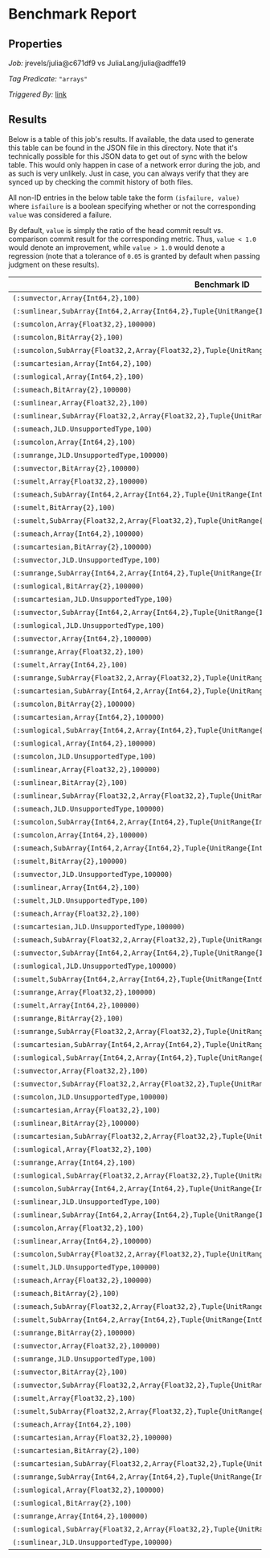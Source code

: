 # Benchmark Report

## Properties

*Job:* jrevels/julia@c671df9 vs JuliaLang/julia@adffe19

*Tag Predicate:* `"arrays"`

*Triggered By:* [link](https://github.com/jrevels/julia/pull/2#issuecomment-167877513)

## Results

Below is a table of this job's results. If available, the data used to generate this
table can be found in the JSON file in this directory. Note that it's technically possible
for this JSON data to get out of sync with the below table. This would only happen in case
of a network error during the job, and as such is very unlikely. Just in case, you can always
verify that they are synced up by checking the commit history of both files.


All non-ID entries in the below table take the form `(isfailure, value)` where `isfailure`
is a boolean specifying whether or not the corresponding `value` was considered a failure.

By default, `value` is simply the ratio of the head commit result vs. comparison commit
result for the corresponding metric. Thus, `value < 1.0` would denote an improvement,
while `value > 1.0` would denote a regression (note that a tolerance of `0.05` is granted
by default when passing judgment on these results).

| Benchmark ID | time | % of time spent in GC | bytes allocated | number of allocations |
|--------------|------|-----------------------|-----------------|-----------------------|
| `(:sumvector,Array{Int64,2},100)` | **(true,3.326439169707404)** | (false,0.5650379280134399) | **(true,1.3749915626898395)** | **(true,1.999970000899973)** |
| `(:sumlinear,SubArray{Int64,2,Array{Int64,2},Tuple{UnitRange{Int64},UnitRange{Int64}},1},100000)` | (false,0.976363803188836) | (false,1.0) | (false,1.0) | (false,1.0) |
| `(:sumcolon,Array{Float32,2},100000)` | (false,0.8968177001458426) | **(true,1.1665233063059386)** | (false,1.0) | (false,1.0) |
| `(:sumcolon,BitArray{2},100)` | **(true,2.31641688974903)** | (false,0.44756611105103433) | (false,0.9090910743798648) | (false,0.7500012499937501) |
| `(:sumcolon,SubArray{Float32,2,Array{Float32,2},Tuple{UnitRange{Int64},UnitRange{Int64}},1},100000)` | (false,0.9915123587385706) | (false,1.00581534900988) | (false,1.0) | (false,1.0) |
| `(:sumcartesian,Array{Int64,2},100)` | (false,1.0161233878457772) | (false,1.0) | (false,1.0) | (false,1.0) |
| `(:sumlogical,Array{Int64,2},100)` | **(true,1.3354955912520112)** | (false,0.8144469789169408) | (false,1.035294001384466) | **(true,1.666640001066624)** |
| `(:sumeach,BitArray{2},100000)` | (false,0.9467965501545174) | (false,1.0) | (false,1.0) | (false,1.0) |
| `(:sumlinear,Array{Float32,2},100)` | (false,0.9987687480828283) | (false,1.0) | (false,1.0) | (false,1.0) |
| `(:sumlinear,SubArray{Float32,2,Array{Float32,2},Tuple{UnitRange{Int64},UnitRange{Int64}},1},100)` | (false,0.9839767000822741) | (false,1.0474288814472623) | (false,1.0) | (false,1.0) |
| `(:sumeach,JLD.UnsupportedType,100)` | (false,0.983516715025201) | (false,1.0) | (false,1.0) | (false,1.0) |
| `(:sumcolon,Array{Int64,2},100)` | **(true,1.0645611569166535)** | (false,0.9190169787657136) | (false,1.0) | (false,1.0) |
| `(:sumrange,JLD.UnsupportedType,100000)` | **(true,3.0901128716737727)** | (false,0.3333573939616766) | **(true,1.399999920000016)** | **(true,1.499999750000125)** |
| `(:sumvector,BitArray{2},100000)` | **(true,1.0649064130133794)** | **(true,1.3621353339705915)** | **(true,1.3749991562518984)** | **(true,1.666665333336)** |
| `(:sumelt,Array{Float32,2},100000)` | (false,0.9999787151265281) | (false,1.0) | (false,1.0) | (false,1.0) |
| `(:sumeach,SubArray{Int64,2,Array{Int64,2},Tuple{UnitRange{Int64},UnitRange{Int64}},1},100)` | **(true,1.1817317214915088)** | (false,1.0) | (false,1.0) | (false,1.0) |
| `(:sumelt,BitArray{2},100)` | (false,1.0167977692911578) | (false,1.0) | (false,1.0) | (false,1.0) |
| `(:sumelt,SubArray{Float32,2,Array{Float32,2},Tuple{UnitRange{Int64},UnitRange{Int64}},1},100000)` | (false,0.9891126207486259) | (false,1.0) | (false,1.0) | (false,1.0) |
| `(:sumeach,Array{Int64,2},100000)` | (false,0.8608137397543983) | (false,1.0) | (false,1.0) | (false,1.0) |
| `(:sumcartesian,BitArray{2},100000)` | **(true,1.1390546975767113)** | (false,1.0) | (false,1.0) | (false,1.0) |
| `(:sumvector,JLD.UnsupportedType,100)` | **(true,3.269892411780751)** | (false,0.7138053655043148) | **(true,1.42856040844664)** | **(true,1.999970000899973)** |
| `(:sumrange,SubArray{Int64,2,Array{Int64,2},Tuple{UnitRange{Int64},UnitRange{Int64}},1},100000)` | (false,0.9831027743680164) | (false,1.034000605537121) | (false,1.0) | (false,1.0) |
| `(:sumlogical,BitArray{2},100000)` | **(true,1.113905460549174)** | **(true,1.161541688415167)** | **(true,1.2307688047345144)** | **(true,1.4999985000045)** |
| `(:sumcartesian,JLD.UnsupportedType,100)` | (false,0.897116007593287) | (false,1.0) | (false,1.0) | (false,1.0) |
| `(:sumvector,SubArray{Int64,2,Array{Int64,2},Tuple{UnitRange{Int64},UnitRange{Int64}},1},100)` | (false,0.9403754947685382) | **(true,1.1191669628909044)** | (false,1.0) | (false,1.0) |
| `(:sumlogical,JLD.UnsupportedType,100)` | **(true,1.5234927659175233)** | (false,0.7800945498124162) | **(true,1.294116435991146)** | **(true,1.666640001066624)** |
| `(:sumvector,Array{Int64,2},100000)` | **(true,3.3570108870662105)** | (false,0.46188584962542) | **(true,1.3749991562518984)** | **(true,1.999997000009)** |
| `(:sumrange,Array{Float32,2},100)` | **(true,1.49899816972208)** | (false,0.751888236707265) | (false,1.0333333259259276) | **(true,1.4999975000124999)** |
| `(:sumelt,Array{Int64,2},100)` | (false,0.9961640457464899) | (false,1.0) | (false,1.0) | (false,1.0) |
| `(:sumrange,SubArray{Float32,2,Array{Float32,2},Tuple{UnitRange{Int64},UnitRange{Int64}},1},100)` | (false,1.0122357911511117) | (false,1.0006665864253623) | (false,1.0) | (false,1.0) |
| `(:sumcartesian,SubArray{Int64,2,Array{Int64,2},Tuple{UnitRange{Int64},UnitRange{Int64}},1},100)` | (false,0.899200067934852) | (false,1.0) | (false,1.0) | (false,1.0) |
| `(:sumcolon,BitArray{2},100000)` | (false,0.5082063697258246) | **(true,1.981326980130036)** | (false,1.0) | (false,1.0) |
| `(:sumcartesian,Array{Int64,2},100000)` | **(true,1.1157720598521337)** | (false,1.0) | (false,1.0) | (false,1.0) |
| `(:sumlogical,SubArray{Int64,2,Array{Int64,2},Tuple{UnitRange{Int64},UnitRange{Int64}},1},100)` | (false,1.0396063979470809) | (false,0.9764962832002784) | (false,1.0) | (false,1.0) |
| `(:sumlogical,Array{Int64,2},100000)` | **(true,2.90492084052571)** | (false,0.4789582370264422) | **(true,1.2727266776872488)** | **(true,1.6666640000106667)** |
| `(:sumcolon,JLD.UnsupportedType,100)` | **(true,1.3403417696448217)** | (false,0.8186836994935436) | (false,1.0) | (false,1.0) |
| `(:sumlinear,Array{Float32,2},100000)` | (false,0.9999496093302417) | (false,1.0) | (false,1.0) | (false,1.0) |
| `(:sumlinear,BitArray{2},100)` | (false,0.9985889551872937) | (false,1.0) | (false,1.0) | (false,1.0) |
| `(:sumlinear,SubArray{Float32,2,Array{Float32,2},Tuple{UnitRange{Int64},UnitRange{Int64}},1},100000)` | (false,0.9844950462053212) | **(true,1.0756837136247586)** | (false,1.0) | (false,1.0) |
| `(:sumeach,JLD.UnsupportedType,100000)` | (false,0.19654924085596995) | (false,1.0) | (false,1.0) | (false,1.0) |
| `(:sumcolon,SubArray{Int64,2,Array{Int64,2},Tuple{UnitRange{Int64},UnitRange{Int64}},1},100)` | (false,1.024580573615286) | (false,0.9344051826307115) | (false,1.0) | (false,1.0) |
| `(:sumcolon,Array{Int64,2},100000)` | (false,0.8663322472125878) | **(true,1.1765332562507536)** | (false,1.0) | (false,1.0) |
| `(:sumeach,SubArray{Int64,2,Array{Int64,2},Tuple{UnitRange{Int64},UnitRange{Int64}},1},100000)` | (false,0.9762625289318433) | (false,1.0) | (false,1.0) | (false,1.0) |
| `(:sumelt,BitArray{2},100000)` | (false,1.0001233425518021) | (false,1.0) | (false,1.0) | (false,1.0) |
| `(:sumvector,JLD.UnsupportedType,100000)` | **(true,3.5890599610734526)** | (false,0.5504416821814366) | **(true,1.428570326533446)** | **(true,1.999997000009)** |
| `(:sumlinear,Array{Int64,2},100)` | (false,0.9783459711962651) | (false,1.0) | (false,1.0) | (false,1.0) |
| `(:sumelt,JLD.UnsupportedType,100)` | (false,0.43860484072621947) | (false,1.0) | (false,1.0) | (false,1.0) |
| `(:sumeach,Array{Float32,2},100)` | (false,0.9987005639025759) | (false,1.0) | (false,1.0) | (false,1.0) |
| `(:sumcartesian,JLD.UnsupportedType,100000)` | (false,1.000070233526104) | (false,1.0) | (false,1.0) | (false,1.0) |
| `(:sumeach,SubArray{Float32,2,Array{Float32,2},Tuple{UnitRange{Int64},UnitRange{Int64}},1},100)` | (false,0.9953322457258953) | (false,1.0) | (false,1.0) | (false,1.0) |
| `(:sumvector,SubArray{Int64,2,Array{Int64,2},Tuple{UnitRange{Int64},UnitRange{Int64}},1},100000)` | (false,0.9521275337223136) | **(true,1.1063617119170948)** | (false,1.0) | (false,1.0) |
| `(:sumlogical,JLD.UnsupportedType,100000)` | **(true,2.8173980941797034)** | (false,0.48286746775084743) | **(true,1.2727266776872488)** | **(true,1.6666640000106667)** |
| `(:sumelt,SubArray{Int64,2,Array{Int64,2},Tuple{UnitRange{Int64},UnitRange{Int64}},1},100)` | (false,0.9990347095149757) | (false,1.0) | (false,1.0) | (false,1.0) |
| `(:sumrange,Array{Float32,2},100000)` | **(true,2.8844478352051888)** | (false,0.45379095732692054) | **(true,1.299999940000012)** | **(true,1.499999750000125)** |
| `(:sumelt,Array{Int64,2},100000)` | (false,0.5703087463924653) | (false,1.0) | (false,1.0) | (false,1.0) |
| `(:sumrange,BitArray{2},100)` | **(true,2.992588305228018)** | (false,0.4201764710328743) | **(true,1.1333331555557926)** | **(true,1.166666111112963)** |
| `(:sumrange,SubArray{Float32,2,Array{Float32,2},Tuple{UnitRange{Int64},UnitRange{Int64}},1},100000)` | (false,0.9701226345250465) | (false,0.9664911616073283) | (false,1.0) | (false,1.0) |
| `(:sumcartesian,SubArray{Int64,2,Array{Int64,2},Tuple{UnitRange{Int64},UnitRange{Int64}},1},100000)` | (false,1.011961905410022) | (false,1.0) | (false,1.0) | (false,1.0) |
| `(:sumlogical,SubArray{Int64,2,Array{Int64,2},Tuple{UnitRange{Int64},UnitRange{Int64}},1},100000)` | (false,0.9444617697534903) | **(true,1.0741974599372923)** | (false,1.0) | (false,1.0) |
| `(:sumvector,Array{Float32,2},100)` | **(true,3.5292164836062843)** | (false,0.6811947280645254) | **(true,1.42856040844664)** | **(true,1.999970000899973)** |
| `(:sumvector,SubArray{Float32,2,Array{Float32,2},Tuple{UnitRange{Int64},UnitRange{Int64}},1},100)` | (false,0.9521961134186068) | **(true,1.0597663058685267)** | (false,1.0) | (false,1.0) |
| `(:sumcolon,JLD.UnsupportedType,100000)` | (false,0.8951831398362148) | **(true,1.1558048745403429)** | (false,1.0) | (false,1.0) |
| `(:sumcartesian,Array{Float32,2},100)` | (false,1.0025491923892382) | (false,1.0) | (false,1.0) | (false,1.0) |
| `(:sumlinear,BitArray{2},100000)` | (false,0.9953598438297709) | (false,1.0) | (false,1.0) | (false,1.0) |
| `(:sumcartesian,SubArray{Float32,2,Array{Float32,2},Tuple{UnitRange{Int64},UnitRange{Int64}},1},100)` | (false,0.9949257014644369) | (false,1.0) | (false,1.0) | (false,1.0) |
| `(:sumlogical,Array{Float32,2},100)` | **(true,1.3719527384717707)** | (false,0.8350721397334666) | (false,1.0441174653986718) | **(true,1.666640001066624)** |
| `(:sumrange,Array{Int64,2},100)` | **(true,1.4951946592287528)** | (false,0.6395937955047171) | (false,1.0187499976562502) | **(true,1.4999975000124999)** |
| `(:sumlogical,SubArray{Float32,2,Array{Float32,2},Tuple{UnitRange{Int64},UnitRange{Int64}},1},100)` | **(true,1.0570959263291144)** | (false,1.0249014841876614) | (false,1.0) | (false,1.0) |
| `(:sumcolon,SubArray{Int64,2,Array{Int64,2},Tuple{UnitRange{Int64},UnitRange{Int64}},1},100000)` | (false,1.0109219424895937) | (false,1.0477472009578475) | (false,1.0) | (false,1.0) |
| `(:sumlinear,JLD.UnsupportedType,100)` | (false,0.9208960985226531) | (false,1.0) | (false,1.0) | (false,1.0) |
| `(:sumlinear,SubArray{Int64,2,Array{Int64,2},Tuple{UnitRange{Int64},UnitRange{Int64}},1},100)` | (false,0.9895298215369284) | (false,1.0385823149003282) | (false,1.0) | (false,1.0) |
| `(:sumcolon,Array{Float32,2},100)` | **(true,1.2172697208010153)** | (false,0.9132903477015786) | (false,1.0) | (false,1.0) |
| `(:sumlinear,Array{Int64,2},100000)` | (false,0.8719331427222351) | (false,1.0) | (false,1.0) | (false,1.0) |
| `(:sumcolon,SubArray{Float32,2,Array{Float32,2},Tuple{UnitRange{Int64},UnitRange{Int64}},1},100)` | (false,1.0081447457001307) | (false,1.0148582025591586) | (false,1.0) | (false,1.0) |
| `(:sumelt,JLD.UnsupportedType,100000)` | (false,0.417532107403025) | (false,1.0) | (false,1.0) | (false,1.0) |
| `(:sumeach,Array{Float32,2},100000)` | (false,1.0000039765066602) | (false,1.0) | (false,1.0) | (false,1.0) |
| `(:sumeach,BitArray{2},100)` | (false,0.9985359644155118) | (false,1.0) | (false,1.0) | (false,1.0) |
| `(:sumeach,SubArray{Float32,2,Array{Float32,2},Tuple{UnitRange{Int64},UnitRange{Int64}},1},100000)` | (false,0.8511740075755193) | (false,1.0) | (false,1.0) | (false,1.0) |
| `(:sumelt,SubArray{Int64,2,Array{Int64,2},Tuple{UnitRange{Int64},UnitRange{Int64}},1},100000)` | (false,1.0226192820173763) | (false,1.0) | (false,1.0) | (false,1.0) |
| `(:sumrange,BitArray{2},100000)` | (false,1.0013055202736343) | **(true,1.2664726900684125)** | **(true,1.2499999583333403)** | **(true,1.399999840000064)** |
| `(:sumvector,Array{Float32,2},100000)` | **(true,3.6331116057290305)** | (false,0.5300351394156942) | **(true,1.428570326533446)** | **(true,1.999997000009)** |
| `(:sumrange,JLD.UnsupportedType,100)` | **(true,1.6168821076793134)** | (false,0.7179940835676292) | **(true,1.8222220395062134)** | **(true,1.7499962500187498)** |
| `(:sumvector,BitArray{2},100)` | **(true,1.126953646912717)** | **(true,1.3343424152156098)** | **(true,1.3749915626898395)** | **(true,1.6666533335999947)** |
| `(:sumvector,SubArray{Float32,2,Array{Float32,2},Tuple{UnitRange{Int64},UnitRange{Int64}},1},100000)` | (false,0.9577433186568813) | **(true,1.0774936898097367)** | (false,1.0) | (false,1.0) |
| `(:sumelt,Array{Float32,2},100)` | (false,1.000002330271902) | (false,1.0) | (false,1.0) | (false,1.0) |
| `(:sumelt,SubArray{Float32,2,Array{Float32,2},Tuple{UnitRange{Int64},UnitRange{Int64}},1},100)` | (false,0.9091044381967428) | (false,1.0) | (false,1.0) | (false,1.0) |
| `(:sumeach,Array{Int64,2},100)` | (false,0.9837606904805527) | (false,1.0) | (false,1.0) | (false,1.0) |
| `(:sumcartesian,Array{Float32,2},100000)` | **(true,1.1296756603009819)** | (false,1.0) | (false,1.0) | (false,1.0) |
| `(:sumcartesian,BitArray{2},100)` | (false,1.0028086457692593) | (false,1.0) | (false,1.0) | (false,1.0) |
| `(:sumcartesian,SubArray{Float32,2,Array{Float32,2},Tuple{UnitRange{Int64},UnitRange{Int64}},1},100000)` | (false,0.851514614852426) | (false,1.0) | (false,1.0) | (false,1.0) |
| `(:sumrange,SubArray{Int64,2,Array{Int64,2},Tuple{UnitRange{Int64},UnitRange{Int64}},1},100)` | (false,1.0155461122290752) | (false,0.924406819832234) | (false,1.0) | (false,1.0) |
| `(:sumlogical,Array{Float32,2},100000)` | **(true,2.6905048746017113)** | (false,0.5247783337092519) | **(true,1.2727266776872488)** | **(true,1.6666640000106667)** |
| `(:sumlogical,BitArray{2},100)` | **(true,1.1232385179512379)** | (false,1.0079329902575758) | **(true,1.0599996640018816)** | **(true,1.4999850004499864)** |
| `(:sumrange,Array{Int64,2},100000)` | **(true,3.294914886430265)** | (false,0.4049624998350186) | **(true,1.272727223140505)** | **(true,1.499999750000125)** |
| `(:sumlogical,SubArray{Float32,2,Array{Float32,2},Tuple{UnitRange{Int64},UnitRange{Int64}},1},100000)` | (false,0.9398915562662444) | (false,1.0084486419057277) | (false,1.0) | (false,1.0) |
| `(:sumlinear,JLD.UnsupportedType,100000)` | **(true,17.223405672057428)** | (false,1.0) | (false,1.0) | (false,1.0) |

